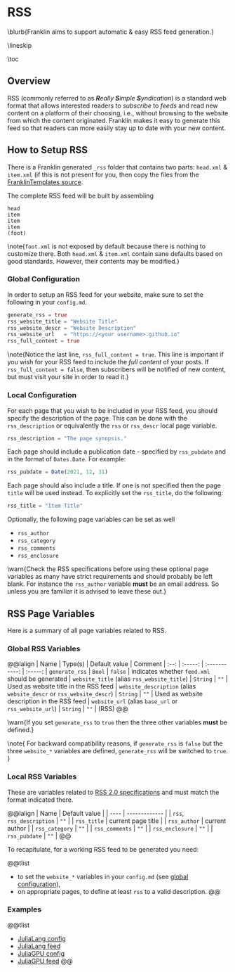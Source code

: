 <!--
reviewed: 20/11/21
-->

# RSS

\blurb{Franklin aims to support automatic & easy RSS feed generation.}

\lineskip

\toc

## Overview

RSS (commonly referred to as _**R**eally **S**imple **S**yndication_) is a
standard web format that allows interested readers to _subscribe_ to _feeds_ and
read new content on a platform of their choosing, i.e., without browsing to the
website from which the content originated. Franklin makes it easy to generate
this feed so that readers can more easily stay up to date with your new content.

## How to Setup RSS

There is a Franklin generated `_rss` folder that contains two parts: `head.xml`
& `item.xml` (if this is not present for you, then copy the files from the
[FranklinTemplates source](https://github.com/tlienart/FranklinTemplates.jl/tree/master/src/templates/common/_rss).

The complete RSS feed will be built by assembling

```plaintext
head
item
item
item
(foot)
```

\note{`foot.xml` is not exposed by default because there is nothing to customize
there. Both `head.xml` & `item.xml` contain sane defaults based on good
standards. However, their contents may be modified.}

### Global Configuration

In order to setup an RSS feed for your website, make sure to set the following
in your `config.md`.

```julia
generate_rss = true
rss_website_title = "Website Title"
rss_website_descr = "Website Description"
rss_website_url   = "https://<your username>.github.io"
rss_full_content = true
```

\note{Notice the last line, `rss_full_content = true`. This line is important if
you wish for your RSS feed to include the _full content_ of your posts. If
`rss_full_content = false`, then subscribers will be notified of new content,
but must visit your site in order to read it.}

### Local Configuration

For each page that you wish to be included in your RSS feed, you should specify
the description of the page. This can be done with the `rss_description` or
equivalently the `rss` or `rss_descr` local page variable.

```julia
rss_description = "The page synopsis."
```

Each page should include a publication date - specified by `rss_pubdate` and in
the format of `Dates.Date`. For example:

```julia
rss_pubdate = Date(2021, 12, 31)
```

Each page should also include a title. If one is not specified then the page
`title` will be used instead. To explicitly set the `rss_title`, do the
following:

```julia
rss_title = "Item Title"
```

Optionally, the following page variables can be set as well

- `rss_author`
- `rss_category`
- `rss_comments`
- `rss_enclosure`

\warn{Check the RSS specifications before using these optional page variables as
many have strict requirements and should probably be left blank. For instance
the `rss_author` variable **must** be an email address. So unless you are
familiar it is advised to leave these out.}

## RSS Page Variables

Here is a summary of all page variables related to RSS.

### Global RSS Variables

@@lalign
| Name | Type(s) | Default value | Comment
| :--: | :-----: | :-----------: | :-----:
| `generate_rss` | `Bool` | `false` | indicates whether `feed.xml` should be generated
| `website_title` (alias `rss_website_title`) | `String` | `""` | Used as website title in the RSS feed
| `website_description` (alias `website_descr` or `rss_website_descr`) | `String` | `""` | Used as website description in the RSS feed
| `website_url` (alias `base_url` or `rss_website_url`) | `String` | `""` | (RSS)
@@

\warn{If you set `generate_rss` to `true` then the three other variables **must** be defined.}

\note{
  For backward compatibility reasons, if `generate_rss` is `false` but the three `website_*` variables are defined, `generate_rss` will be switched to `true`.
}

### Local RSS Variables

These are variables related to [RSS 2.0 specifications](https://cyber.harvard.edu/rss/rss.html)  and must match the format indicated there.

@@lalign
| Name | Default value |
| ---- | ------------- |
| `rss`, `rss_description` | `""` |
| `rss_title` | current page title |
| `rss_author` | current author |
| `rss_category` | `""` |
| `rss_comments` | `""` |
| `rss_enclosure` | `""` |
| `rss_pubdate`   | `""` |
@@

To recapitulate, for a working RSS feed to be generated you need:

@@tlist
- to set the `website_*` variables in your  `config.md` (see [global configuration](#global_configuration)),
- on appropriate pages, to define at least `rss` to a valid description.
@@

### Examples

@@tlist
- [JuliaLang config](https://raw.githubusercontent.com/JuliaLang/www.julialang.org/main/config.md)
- [JuliaLang feed](https://julialang.org/feed.xml) 
- [JuliaGPU config](https://github.com/JuliaGPU/juliagpu.org/blob/master/config.md)
- [JuliaGPU feed](https://juliagpu.org/post/index.xml)
@@
